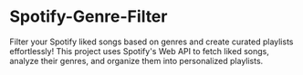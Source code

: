 # Spotify-Genre-Filter

Filter your Spotify liked songs based on genres and create curated playlists effortlessly! This project uses Spotify's Web API to fetch liked songs, analyze their genres, and organize them into personalized playlists.

